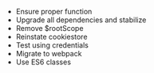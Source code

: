- Ensure proper function
- Upgrade all dependencies and stabilize
- Remove $rootScope
- Reinstate cookiestore
- Test using credentials
- Migrate to webpack
- Use ES6 classes

